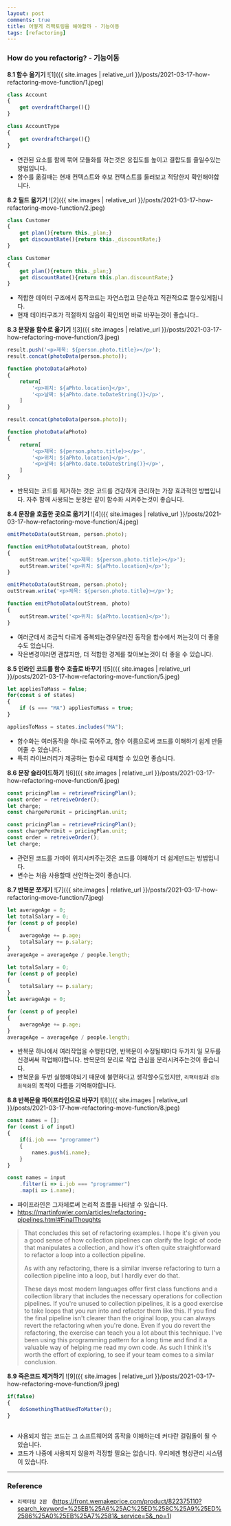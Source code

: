 ```yaml
---
layout: post
comments: true
title: 어떻게 리팩토링을 해야할까 - 기능이동
tags: [refactoring]
---
```


### How do you refactorig? - 기능이동


**8.1 함수 옮기기**
![1]({{ site.images | relative_url }}/posts/2021-03-17-how-refactoring-move-function/1.jpeg) 

```js
class Account
{
    get overdraftCharge(){}
}
```

```js
class AccountType
{
    get overdraftCharge(){}
}
```

- 연관된 요소를 함께 묶어 모듈화를 하는것은 응집도를 높이고 결합도를 줄일수있는 방법입니다.
- 함수를 옮길때는 현재 컨텍스트와 후보 컨텍스트를 둘러보고 적당한지 확인해야합니다.

**8.2 필드 옮기기**
![2]({{ site.images | relative_url }}/posts/2021-03-17-how-refactoring-move-function/2.jpeg) 

```js
class Customer
{
    get plan(){return this._plan;}
    get discountRate(){return this._discountRate;}
}
```

```js
class Customer
{
    get plan(){return this._plan;}
    get discountRate(){return this.plan.discountRate;}
}
```

- 적합한 데이터 구조에서 동작코드는 자연스럽고 단순하고 직관적으로 짤수있게됩니다.
- 현재 데이터구조가 적절하지 않음이 확인되면 바로 바꾸는것이 좋습니다..

**8.3 문장을 함수로 옮기기**
![3]({{ site.images | relative_url }}/posts/2021-03-17-how-refactoring-move-function/3.jpeg) 

```js
result.push('<p>제목: ${person.photo.title}></p>');
result.concat(photoData(person.photo));

function photoData(aPhoto)
{
    return[
        '<p>위치: ${aPhto.location}</p>',
        '<p>날짜: ${aPhto.date.toDateString()}</p>',
    ]
}
```

```js
result.concat(photoData(person.photo));

function photoData(aPhoto)
{
    return[
        '<p>제목: ${person.photo.title}></p>',
        '<p>위치: ${aPhto.location}</p>',
        '<p>날짜: ${aPhto.date.toDateString()}</p>',
    ]
}
```

- 반복되는 코드를 제거하는 것은 코드를 건강하게 관리하는 가장 효과적인 방법입니다. 자주 함께 사용되는 문장은 같이 함수화 시켜주는것이 좋습니다.

**8.4 문장을 호출한 곳으로 옮기기**
![4]({{ site.images | relative_url }}/posts/2021-03-17-how-refactoring-move-function/4.jpeg) 

```js
emitPhotoData(outStream, person.photo);

function emitPhotoData(outStream, photo)
{
    outStream.write('<p>제목: ${person.photo.title}></p>');
    outStream.write('<p>위치: ${aPhto.location}</p>');
}
```

```js
emitPhotoData(outStream, person.photo);
outStream.write('<p>제목: ${person.photo.title}></p>');

function emitPhotoData(outStream, photo)
{
    outStream.write('<p>위치: ${aPhto.location}</p>');
}
```

- 여러군데서 조금씩 다르게 중복되는경우달라진 동작을 함수에서 꺼는것이 더 좋을수도 있습니다.
- 작은변경이라면 괜찮지만, 더 적합한 경계를 찾아보는것이 더 좋을 수 있습니다.

**8.5 인라인 코드를 함수 호출로 바꾸기**
![5]({{ site.images | relative_url }}/posts/2021-03-17-how-refactoring-move-function/5.jpeg) 

```js
let appliesToMass = false;
for(const s of states) 
{
    if (s === "MA") appliesToMass = true;
}
```

```js
appliesToMass = states.includes("MA");
```

- 함수화는 여러동작을 하나로 묶어주고, 함수 이름으로써 코드를 이해하기 쉽게 만들어줄 수 있습니다.
- 특히 라이브러리가 제공하는 함수로 대체할 수 있으면 좋습니다.

**8.6 문장 슬라이드하기**
![6]({{ site.images | relative_url }}/posts/2021-03-17-how-refactoring-move-function/6.jpeg) 

```js
const pricingPlan = retrievePricingPlan();
const order = retreiveOrder();
let charge;
const chargePerUnit = pricingPlan.unit;
```

```js
const pricingPlan = retrievePricingPlan();
const chargePerUnit = pricingPlan.unit;
const order = retreiveOrder();
let charge;
```

- 관련된 코드를 가까이 위치시켜주는것은 코드를 이해하기 더 쉽게만드는 방법입니다.
- 변수는 처음 사용할때 선언하는것이 좋습니다.

**8.7 반복문 쪼개기**
![7]({{ site.images | relative_url }}/posts/2021-03-17-how-refactoring-move-function/7.jpeg) 

```js
let averageAge = 0;
let totalSalary = 0;
for (const p of people)
{
    averageAge += p.age;
    totalSalary += p.salary;
}
averageAge = averageAge / people.length;
```

```js
let totalSalary = 0;
for (const p of people)
{
    totalSalary += p.salary;
}
let averageAge = 0;

for (const p of people)
{
    averageAge += p.age;
}
averageAge = averageAge / people.length;
```

- 반복문 하나에서 여러작업을 수행한다면, 반복문이 수정될때마다 두가지 일 모두를 신경써써 작업해야합니다. 반복문의 분리로 작업 관심을 분리시켜주는것이 좋습니다.
- 반복문을 두번 실행해야되기 때문에 불편하다고 생각할수도있지만, `리팩터링`과 `성능최적화`의 목적이 다름을 기억해야합니다. 

**8.8 반복문을 파이프라인으로 바꾸기**
![8]({{ site.images | relative_url }}/posts/2021-03-17-how-refactoring-move-function/8.jpeg) 

```js
const names = [];
for (const i of input) 
{
    if(i.job === "programmer")
    {
        names.push(i.name);
    }
}
```

```js
const names = input
    .filter(i => i.job === "programmer")
    .map(i => i.name);
```

- 파이프라인은 그자체로써 논리적 흐름을 나타낼 수 있습니다.
- https://martinfowler.com/articles/refactoring-pipelines.html#FinalThoughts

> That concludes this set of refactoring examples. I hope it's given you a good sense of how collection pipelines can clarify the logic of code that manipulates a collection, and how it's often quite straightforward to refactor a loop into a collection pipeline.
> 
> As with any refactoring, there is a similar inverse refactoring to turn a collection pipeline into a loop, but I hardly ever do that.
> 
> These days most modern languages offer first class functions and a collection library that includes the necessary operations for collection pipelines. If you're unused to collection pipelines, it is a good exercise to take loops that you run into and refactor them like this. If you find the final pipeline isn't clearer than the original loop, you can always revert the refactoring when you're done. Even if you do revert the refactoring, the exercise can teach you a lot about this technique. I've been using this programming pattern for a long time and find it a valuable way of helping me read my own code. As such I think it's worth the effort of exploring, to see if your team comes to a similar conclusion.


**8.9 죽은코드 제거하기**
![9]({{ site.images | relative_url }}/posts/2021-03-17-how-refactoring-move-function/9.jpeg) 

```js
if(false)
{
    doSomethingThatUsedToMatter();
}
```

```js
```

- 사용되지 않는 코드는 그 소프트웨어의 동작을 이해하는데 커다란 걸림돌이 될 수 있습니다.
- 코드가 나중에 사용되지 않을까 걱정할 필요는 없습니다. 우리에겐 형상관리 시스템이 있습니다.
---

### Reference

- `리팩터링 2판 ` 
(https://front.wemakeprice.com/product/822375110?search_keyword=%25EB%25A6%25AC%25ED%258C%25A9%25ED%2586%25A0%25EB%25A7%2581&_service=5&_no=1)
